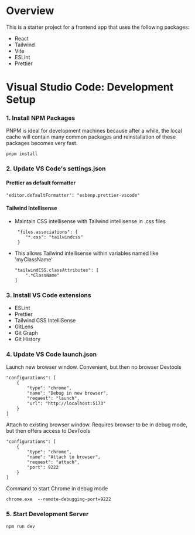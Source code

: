# Overview

This is a starter project for a frontend app that uses the following packages:

-   React
-   Tailwind
-   Vite
-   ESLint
-   Prettier

# Visual Studio Code: Development Setup

### 1. Install NPM Packages

PNPM is ideal for development machines because after a while, the local cache will contain many common packages and reinstallation of these packages becomes very fast.

```
pnpm install
```

### 2. Update VS Code's **settings.json**

#### Prettier as default formatter

```
"editor.defaultFormatter": "esbenp.prettier-vscode"
```

#### Tailwind Intellisense

-   Maintain CSS intellisense with Tailwind intellisense in .css files

    ```
     "files.associations": {
        "*.css": "tailwindcss"
     }
    ```

-   This allows Tailwind intellisense within variables named like 'myClassName'

    ```
    "tailwindCSS.classAttributes": [
        ".*ClassName"
    ]
    ```

### 3. Install VS Code extensions

-   ESLint
-   Prettier
-   Tailwind CSS IntelliSense
-   GitLens
-   Git Graph
-   Git History

### 4. Update VS Code **launch.json**

Launch new browser window. Convenient, but then no browser Devtools

```
"configurations": [
    {
        "type": "chrome",
        "name": "Debug in new browser",
        "request": "launch",
        "url": "http://localhost:5173"
    }
]
```

Attach to existing browser window. Requires browser to be in debug mode, but then offers access to DevTools

```
"configurations": [
    {
        "type": "chrome",
        "name": "Attach to browser",
        "request": "attach",
        "port": 9222
    }
]
```

Command to start Chrome in debug mode

```
chrome.exe  --remote-debugging-port=9222
```

### 5. Start Development Server

```
npm run dev
```
